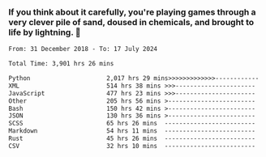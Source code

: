 ### If you think about it carefully, you're playing games through a very clever pile of sand, doused in chemicals, and brought to life by lightning.  👋


<!--START_SECTION:waka-->

```txt
From: 31 December 2018 - To: 17 July 2024

Total Time: 3,901 hrs 26 mins

Python                     2,017 hrs 29 mins>>>>>>>>>>>>>------------   51.72 %
XML                        514 hrs 38 mins >>>----------------------   13.19 %
JavaScript                 477 hrs 23 mins >>>----------------------   12.24 %
Other                      205 hrs 56 mins >------------------------   05.28 %
Bash                       150 hrs 42 mins >------------------------   03.86 %
JSON                       130 hrs 36 mins >------------------------   03.35 %
SCSS                       65 hrs 26 mins  -------------------------   01.68 %
Markdown                   54 hrs 11 mins  -------------------------   01.39 %
Rust                       45 hrs 26 mins  -------------------------   01.16 %
CSV                        32 hrs 10 mins  -------------------------   00.82 %
```

<!--END_SECTION:waka-->
